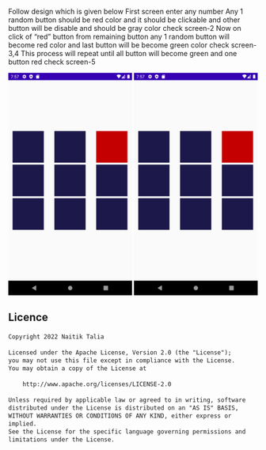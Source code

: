 Follow design which is given below 
First screen enter any number 
Any 1 random button should be red color and it should be clickable and other button will be disable and should be gray color check screen-2
Now on click of “red” button from remaining button any 1 random button will become red color and last button will be become green color check screen-3,4
This process will repeat until all button will become green and one button red check screen-5


<img src="images/Screenshot_1656080836.png" width="250" height="450" style="max-width: 100%;">
<img src="images/Screenshot_1656080836.png" width="250" height="450" style="max-width: 100%;">


## Licence
```
Copyright 2022 Naitik Talia

Licensed under the Apache License, Version 2.0 (the "License");
you may not use this file except in compliance with the License.
You may obtain a copy of the License at

    http://www.apache.org/licenses/LICENSE-2.0

Unless required by applicable law or agreed to in writing, software
distributed under the License is distributed on an "AS IS" BASIS,
WITHOUT WARRANTIES OR CONDITIONS OF ANY KIND, either express or implied.
See the License for the specific language governing permissions and
limitations under the License.
```
